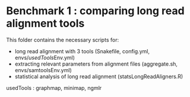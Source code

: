 # Benchmark 1 : comparing long read alignment tools

This folder contains the necessary scripts for:

- long read alignment with 3 tools (Snakefile, config.yml, envs/*usedTools*Env.yml)
- extracting relevant parameters from alignment files (aggregate.sh, envs/samtoolsEnv.yml)
- statistical analysis of long read alignment (statsLongReadAligners.R)

usedTools : graphmap, minimap, ngmlr
